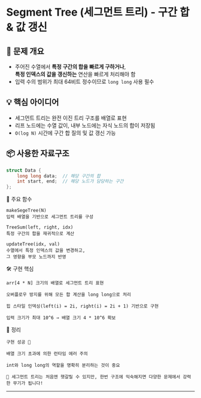 # Segment Tree (세그먼트 트리) - 구간 합 & 값 갱신

## 🔧 문제 개요
- 주어진 수열에서 **특정 구간의 합을 빠르게 구하거나**,  
  **특정 인덱스의 값을 갱신하는** 연산을 빠르게 처리해야 함
- 입력 수의 범위가 최대 64비트 정수이므로 `long long` 사용 필수

## 💡 핵심 아이디어
- 세그먼트 트리는 완전 이진 트리 구조를 배열로 표현
- 리프 노드에는 수열 값이, 내부 노드에는 자식 노드의 합이 저장됨
- `O(log N)` 시간에 구간 합 질의 및 값 갱신 가능

## 📦 사용한 자료구조
```cpp
struct Data {
    long long data;  // 해당 구간의 합
    int start, end;  // 해당 노드가 담당하는 구간
};
```
🧠 주요 함수

    makeSegeTree(N)
    입력 배열을 기반으로 세그먼트 트리를 구성

    TreeSum(left, right, idx)
    특정 구간의 합을 재귀적으로 계산

    updateTree(idx, val)
    수열에서 특정 인덱스의 값을 변경하고,
    그 영향을 부모 노드까지 반영

🛠 구현 핵심

    arr[4 * N] 크기의 배열로 세그먼트 트리 표현

    오버플로우 방지를 위해 모든 합 계산을 long long으로 처리

    힙 스타일 인덱싱(left(i) = 2i, right(i) = 2i + 1) 기반으로 구현

    입력 크기가 최대 10^6 → 배열 크기 4 * 10^6 확보

📌 정리

    구현 성공 🎉

    배열 크기 초과에 의한 런타임 에러 주의

    int와 long long의 역할을 명확히 분리하는 것이 중요

    💬 세그먼트 트리는 처음엔 헷갈릴 수 있지만, 한번 구조에 익숙해지면 다양한 문제에서 강력한 무기가 됩니다!


---
